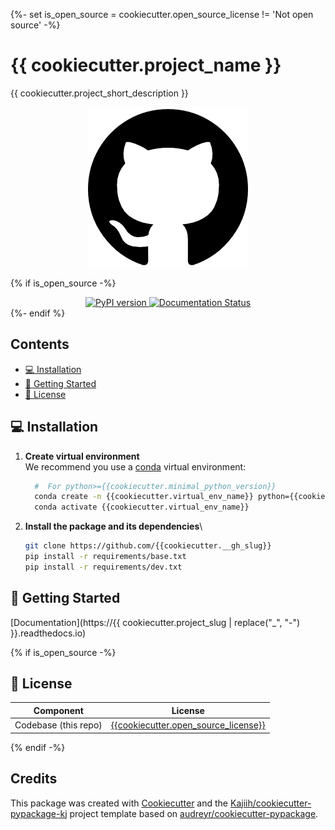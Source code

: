 {%- set is_open_source = cookiecutter.open_source_license != 'Not open source' -%}

# {{ cookiecutter.project_name }}

{{ cookiecutter.project_short_description }}

<p align="center">
  <img src="media/package_illustration.png" alt="Illustration">
</p>

{% if is_open_source -%}
<div align="center">
    <a href="https://pypi.python.org/pypi/{{ cookiecutter.project_slug }}">
        <img src="https://img.shields.io/pypi/v/{{ cookiecutter.project_slug }}.svg" alt="PyPI version">
    </a>
    <a href="https://{{ cookiecutter.project_slug | replace('_', '-') }}.readthedocs.io/en/latest/?version=latest">
        <img src="https://readthedocs.org/projects/{{ cookiecutter.project_slug | replace('_', '-') }}/badge/?version=latest" alt="Documentation Status">
    </a>
</div>
{%- endif %}

## Contents <!-- omit from toc -->

- [💻 Installation](#-installation)
- [🏃 Getting Started](#-getting-started)
- [🧾 License](#-license)

## 💻 Installation

1. **Create virtual environment**\
    We recommend you use a [conda](https://docs.conda.io/projects/conda/en/latest/user-guide/install/) virtual environment:

    ```bash
      #  For python>={{cookiecutter.minimal_python_version}}
      conda create -n {{cookiecutter.virtual_env_name}} python={{cookiecutter.minimal_python_version}}
      conda activate {{cookiecutter.virtual_env_name}}
    ```

2. **Install the package and its dependencies**\

    ```bash
    git clone https://github.com/{{cookiecutter.__gh_slug}}
    pip install -r requirements/base.txt
    pip install -r requirements/dev.txt
    ```

<!-- ### Requirements -->

## 🏃 Getting Started

[Documentation](https://{{ cookiecutter.project_slug | replace("_", "-") }}.readthedocs.io)

<!-- ## 📔 Citation -->

{% if is_open_source -%}

## 🧾 License

| Component            | License                                                                  |
| -------------------- | -------------------------------------------------------------------------|
| Codebase (this repo) | [{{cookiecutter.open_source_license}}](LICENSE)|

{% endif -%}

<!-- ## 🤝 Contributing -->

## Credits <!-- omit from toc -->

This package was created with [Cookiecutter](https://github.com/audreyr/cookiecutter) and the [Kajiih/cookiecutter-pypackage-kj](https://github.com/Kajiih/cookiecutter-pypackage-kj) project template based on  [audreyr/cookiecutter-pypackage](https://github.com/audreyr/cookiecutter-pypackage).
